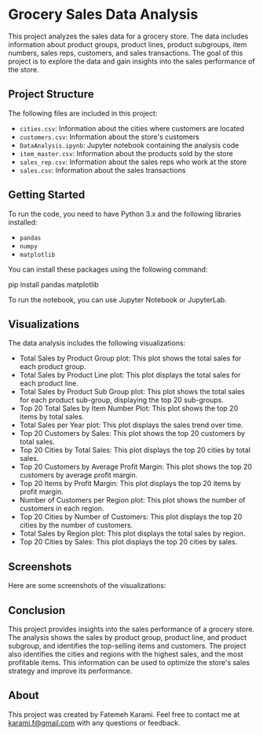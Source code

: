 # Grocery Sales Data Analysis

This project analyzes the sales data for a grocery store. The data includes information about product groups, product lines, product subgroups, item numbers, sales reps, customers, and sales transactions. The goal of this project is to explore the data and gain insights into the sales performance of the store.


## Project Structure

The following files are included in this project:

- `cities.csv`: Information about the cities where customers are located
- `customers.csv`: Information about the store's customers
- `DataAnalysis.ipynb`: Jupyter notebook containing the analysis code
- `item_master.csv`: Information about the products sold by the store
- `sales_rep.csv`: Information about the sales reps who work at the store
- `sales.csv`: Information about the sales transactions

## Getting Started

To run the code, you need to have Python 3.x and the following libraries installed:

- `pandas`
- `numpy`
- `matplotlib`

You can install these packages using the following command:

pip install pandas matplotlib

To run the notebook, you can use Jupyter Notebook or JupyterLab.


## Visualizations

The data analysis includes the following visualizations:

- Total Sales by Product Group plot: This plot shows the total sales for each product group.
- Total Sales by Product Line plot: This plot displays the total sales for each product line.
- Total Sales by Product Sub Group plot: This plot shows the total sales for each product sub-group, displaying the top 20 sub-groups.
- Top 20 Total Sales by Item Number Plot: This plot shows the top 20 items by total sales.
- Total Sales per Year plot: This plot displays the sales trend over time.
- Top 20 Customers by Sales: This plot shows the top 20 customers by total sales.
- Top 20 Cities by Total Sales: This plot displays the top 20 cities by total sales.
- Top 20 Customers by Average Profit Margin: This plot shows the top 20 customers by average profit margin.
- Top 20 Items by Profit Margin: This plot displays the top 20 items by profit margin.
- Number of Customers per Region plot: This plot shows the number of customers in each region.
- Top 20 Cities by Number of Customers: This plot displays the top 20 cities by the number of customers.
- Total Sales by Region plot: This plot displays the total sales by region.
- Top 20 Cities by Sales: This plot displays the top 20 cities by sales.


## Screenshots
Here are some screenshots of the visualizations:


## Conclusion
This project provides insights into the sales performance of a grocery store. The analysis shows the sales by product group, product line, and product subgroup, and identifies the top-selling items and customers. The project also identifies the cities and regions with the highest sales, and the most profitable items. This information can be used to optimize the store's sales strategy and improve its performance.


## About

This project was created by Fatemeh Karami. Feel free to contact me at karami.f@gmail.com with any questions or feedback.

